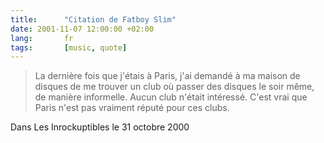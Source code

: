 ```yaml
---
title:      "Citation de Fatboy Slim"
date: 2001-11-07 12:00:00 +02:00
lang:       fr
tags:       [music, quote]
---
```


> La dernière fois que j'étais à Paris, j'ai demandé à ma maison de disques de me trouver un club où passer des disques le soir même, de manière informelle. Aucun club n'était intéressé. C'est vrai que Paris n'est pas vraiment réputé pour ces clubs.

Dans Les Inrockuptibles le 31 octobre 2000
